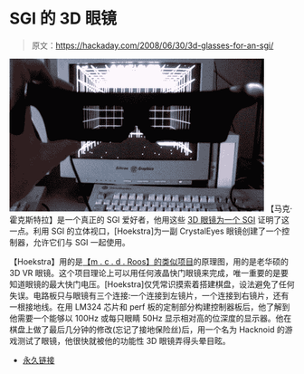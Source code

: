 # SGI 的 3D 眼镜

> 原文：<https://hackaday.com/2008/06/30/3d-glasses-for-an-sgi/>

![](img/be8dae2823a34186a2b717d5148c6030.png)
【马克·霍克斯特拉】是一个真正的 SGI 爱好者，他用这些 [3D 眼镜为一个 SGI](http://geektechnique.org/projectlab/851/making-3d-glasses-for-a-silicon-graphics) 证明了这一点。利用 SGI 的立体视口，[Hoekstra]为一副 CrystalEyes 眼镜创建了一个控制器，允许它们与 SGI 一起使用。

【Hoekstra】用的是[【m . c . d . Roos】的类似项目](http://www.roosmcd.dds.nl/oldsite/)的原理图，用的是老华硕的 3D VR 眼镜。这个项目理论上可以用任何液晶快门眼镜来完成，唯一重要的是要知道眼镜的最大快门电压。[Hoekstra]仅凭常识摸索着搭建棋盘，设法避免了任何失误。电路板只与眼镜有三个连接:一个连接到左镜片，一个连接到右镜片，还有一根接地线。在用 LM324 芯片和 perf 板的定制部分构建控制器板后，他了解到他需要一个能够以 100Hz 或每只眼睛 50Hz 显示相对高的位深度的显示器。他在棋盘上做了最后几分钟的修改(忘记了接地保险丝)后，用一个名为 Hacknoid 的游戏测试了眼镜，他很快就被他的功能性 3D 眼镜弄得头晕目眩。

*   [永久链接](http://geektechnique.org/projectlab/851/making-3d-glasses-for-a-silicon-graphics)